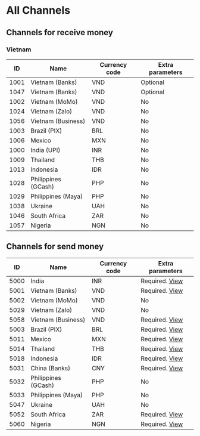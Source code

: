 # All Channels

## Channels for receive money

### Vietnam

| ID   | Name                | Currency code | Extra parameters |
| ---- | ------------------- | ------------- | ---------------- |
| 1001 | Vietnam (Banks)     | VND           | Optional         |
| 1047 | Vietnam (Banks)     | VND           | Optional         |
| 1002 | Vietnam (MoMo)      | VND           | No               |
| 1024 | Vietnam (Zalo)      | VND           | No               |
| 1056 | Vietnam (Business)  | VND           | No               |
| 1003 | Brazil (PIX)        | BRL           | No               |
| 1006 | Mexico              | MXN           | No               |
| 1000 | India (UPI)         | INR           | No               |
| 1009 | Thailand            | THB           | No               |
| 1013 | Indonesia           | IDR           | No               |
| 1028 | Philippines (GCash) | PHP           | No               |
| 1029 | Philippines (Maya)  | PHP           | No               |
| 1038 | Ukraine             | UAH           | No               |
| 1046 | South Africa        | ZAR           | No               |
| 1057 | Nigeria             | NGN           | No               |

## Channels for send money

| ID   | Name                | Currency code | Extra parameters                                             |
| ---- | ------------------- | ------------- | ------------------------------------------------------------ |
| 5000 | India               | INR           | Required. [View](/reference/india.md#extra-parameter)        |
| 5001 | Vietnam (Banks)     | VND           | Required. [View](/reference/vietnam.md#extra-parameter)      |
| 5002 | Vietnam (MoMo)      | VND           | No                                                           |
| 5029 | Vietnam (Zalo)      | VND           | No                                                           |
| 5058 | Vietnam (Business)  | VND           | Required. [View](/reference/india.md#extra-parameter)        |
| 5003 | Brazil (PIX)        | BRL           | Required. [View](/reference/brazil.md#extra-parameter)       |
| 5011 | Mexico              | MXN           | Required. [View](/reference/mexico.md#extra-parameter)       |
| 5014 | Thailand            | THB           | Required. [View](/reference/thailand.md#extra-parameter)     |
| 5018 | Indonesia           | IDR           | Required. [View](/reference/indonesia.md#extra-parameter)    |
| 5031 | China (Banks)       | CNY           | Required. [View](/reference/china.md#extra-parameter)        |
| 5032 | Philippines (GCash) | PHP           | No                                                           |
| 5033 | Philippines (Maya)  | PHP           | No                                                           |
| 5047 | Ukraine             | UAH           | No                                                           |
| 5052 | South Africa        | ZAR           | Required. [View](/reference/south-africa.md#extra-parameter) |
| 5060 | Nigeria             | NGN           | Required. [View](/reference/nigeria.md#extra-parameter) |
